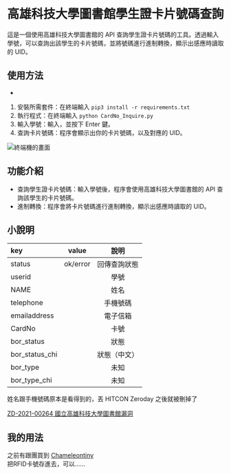 # 高雄科技大學圖書館學生證卡片號碼查詢
這是一個使用高雄科技大學圖書館的 API 查詢學生證卡片號碼的工具。透過輸入學號，可以查詢出該學生的卡片號碼，並將號碼進行進制轉換，顯示出感應時讀取的 UID。

<!-- 如果有可以模擬RFID的東西，這會是一個人借討論室的好方法 -->

## 使用方法
-
1. 安裝所需套件：在終端輸入
`pip3 install -r requirements.txt`
2. 執行程式：在終端輸入
`python CardNo_Inquire.py`
3. 輸入學號：輸入，並按下 Enter 鍵。
4. 查詢卡片號碼：程序會顯示出你的卡片號碼，以及對應的 UID。

![終端機的畫面](https://i.imgur.com/KtsvcwB.png)

## 功能介紹
- 查詢學生證卡片號碼：輸入學號後，程序會使用高雄科技大學圖書館的 API 查詢該學生的卡片號碼。
- 進制轉換：程序會將卡片號碼進行進制轉換，顯示出感應時讀取的 UID。


小說明
-
| key            | value    |     說明     |
|:-------------- | -------- |:------------:|
| status         | ok/error | 回傳查詢狀態 |
| userid         |          |     學號     |
| NAME           |          |     姓名     |
| telephone      |          |   手機號碼   |
| emailaddress   |          |   電子信箱   |
| CardNo         |          |     卡號     |
| bor_status     |          |     狀態     |
| bor_status_chi |          |     狀態（中文）     |
| bor_type       |          |     未知     |
| bor_type_chi   |          |     未知     |

姓名跟手機號碼原本是看得到的，丟 HITCON Zeroday 之後就被刪掉了

[ZD-2021-00264 國立高雄科技大學圖書館漏洞](https://zeroday.hitcon.org/vulnerability/ZD-2021-00264)

我的用法
-
之前有跟團買到 [Chameleontiny](https://chameleontiny.com/product/chameleontiny/)  
把RFID卡號存進去，可以……
